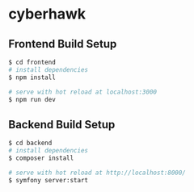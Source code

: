 # cyberhawk

## Frontend Build Setup

```bash
$ cd frontend
# install dependencies
$ npm install

# serve with hot reload at localhost:3000
$ npm run dev
```

## Backend Build Setup

```bash
$ cd backend
# install dependencies
$ composer install

# serve with hot reload at http://localhost:8000/ 
$ symfony server:start
```
